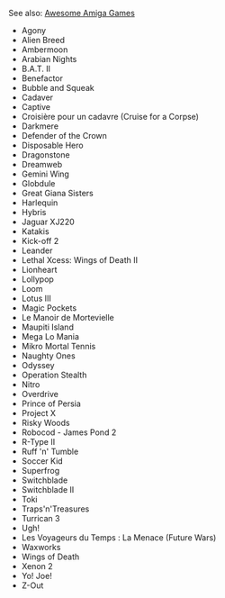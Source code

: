See also: [Awesome Amiga Games](./README.md#awesome-amiga-games)

- Agony
- Alien Breed
- Ambermoon
- Arabian Nights
- B.A.T. II
- Benefactor
- Bubble and Squeak
- Cadaver
- Captive
- Croisière pour un cadavre (Cruise for a Corpse)
- Darkmere
- Defender of the Crown
- Disposable Hero
- Dragonstone
- Dreamweb
- Gemini Wing
- Globdule
- Great Giana Sisters
- Harlequin
- Hybris
- Jaguar XJ220
- Katakis
- Kick-off 2
- Leander
- Lethal Xcess: Wings of Death II
- Lionheart
- Lollypop
- Loom
- Lotus III
- Magic Pockets
- Le Manoir de Mortevielle
- Maupiti Island
- Mega Lo Mania
- Mikro Mortal Tennis
- Naughty Ones
- Odyssey
- Operation Stealth
- Nitro
- Overdrive
- Prince of Persia
- Project X
- Risky Woods
- Robocod - James Pond 2
- R-Type II
- Ruff 'n' Tumble
- Soccer Kid
- Superfrog
- Switchblade
- Switchblade II
- Toki
- Traps'n'Treasures
- Turrican 3
- Ugh!
- Les Voyageurs du Temps : La Menace (Future Wars)
- Waxworks
- Wings of Death
- Xenon 2
- Yo! Joe!
- Z-Out
